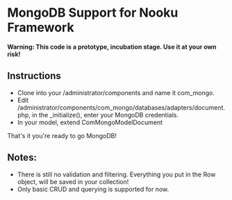 MongoDB Support for Nooku Framework
===================================

**Warning: This code is a prototype, incubation stage. Use it at your own risk!**

Instructions
------------

* Clone into your /administrator/components and name it com_mongo. 
* Edit /administrator/components/com_mongo/databases/adapters/document.php, in the _initialize(), enter your MongoDB credentials.
* In your model, extend ComMongoModelDocument

That's it you're ready to go MongoDB!

Notes:
------

* There is still no validation and filtering. Everything you put in the Row object, will be saved in your collection!
* Only basic CRUD and querying is supported for now.
